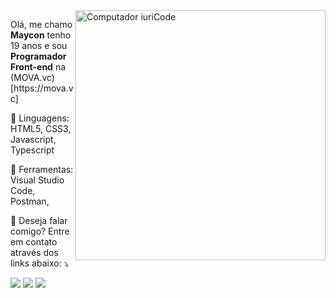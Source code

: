 <img src="https://raw.githubusercontent.com/MicaelliMedeiros/micaellimedeiros/master/image/computer-illustration.png" min-width="400px" max-width="400px" width="400px" align="right" alt="Computador iuriCode">

<p align="left"> Olá, me chamo <strong>Maycon</strong> tenho 19 anos e sou <strong>Programador Front-end</strong> na (MOVA.vc)[https://mova.vc]</p>

<p align="left">
  🦄 Linguagens: HTML5, CSS3, Javascript, Typescript
</p>

<p align="left">
  💼 Ferramentas: Visual Studio Code, Postman,
</p>

<p align="left">
  💌 Deseja falar comigo? Entre em contato através dos links abaixo: ⤵️
</p>

<p align="left">
  <a href="mailto:email@mayconjesus.dev" alt="Gmail">
  <img src="https://img.shields.io/badge/-Gmail-FF0000?style=flat-square&labelColor=FF0000&logo=gmail&logoColor=white&link=LINK-DO-SEU-EMAIL" /></a>

  <a href="https://www.linkedin.com/in/maycon-jesus-20b3a6216/" alt="Linkedin">
  <img src="https://img.shields.io/badge/-Linkedin-0e76a8?style=flat-square&logo=Linkedin&logoColor=white&link=LINK-DO-SEU-LINKEDIN" /></a>

  <a href="https://api.whatsapp.com/send?phone=5531997466833" alt="WhatsApp">
  <img src="https://img.shields.io/badge/-WhatsApp-25d366?style=flat-square&labelColor=25d366&logo=whatsapp&logoColor=white&link=API-DO-SEU-WHATSAPP"/></a>
</p>  
